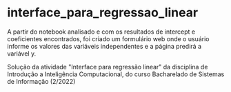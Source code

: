 # interface_para_regressao_linear

A partir do notebook analisado e com os resultados de intercept e coeficientes encontrados, foi criado um formulário web onde o usuário informe os valores das variáveis independentes e a página predirá a variável y.

Solução da atividade "Interface para regressão linear" da disciplina de Introdução a Inteligência Computacional, do curso Bacharelado de Sistemas de Informação (2/2022)
